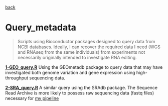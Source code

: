 [back](../README.md)

# Query_metadata

> Scripts using Bioconductor packages designed to query data from NCBI databases. Ideally, I can
> recover the required data I need (WGS and RNAseq from the same individuals) from experiments not
> necessarily originally intended to investigate RNA editing.

[**1-GEO_query.R**](./scripts/1-GEO_query_literate/1-GEO_query.md) Using the GEOmetadb package to query data
that may have investigated both genome variation and gene expression using high-throughput sequencing
data.

[**2-SRA_query.R**](./scripts/2-SRA_query_literate/2-SRA_query.md) A similar query using the SRAdb package.
The Sequence Read Archive is more likely to possess raw sequencing data (fastq files) necessary for
[my pipeline](https://github.com/funkhou9/variant_calling_pipeline)
